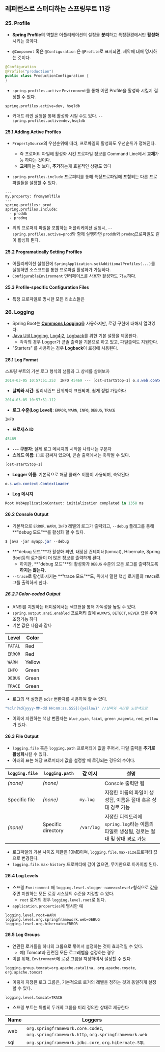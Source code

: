 ## 레퍼런스로 스터디하는 스프링부트 11강

### 25. Profile

* **Spring Profile**의 역할은 어플리케이션의 설정을 **분리**하고 특정환경에서만 **활성화**시키는 것이다. 

* `@Component` 혹은 `@Configuration` 은 `@Profile`로 표시되면, 제약에 대해 명시하는 것이다.

```java
@Configuration
@Profile("production")
public class ProductionConfiguration {
}
```

* `spring.profiles.active` `Environment`를 통해 어떤 Profile을 활성화 시킬지 결정할 수 있다.

```properties
spring.profiles.active=dev, hsqldb
```

* 커매드 라인 실행을 통해 활성화 시킬 수도 있다. `--spring.profiles.active=dev,hsqldb`

#### 25.1 Adding Active Profiles

* `PropertySource`의 우선순위에 따라, 프로파일의 활성화도 우선순위가 정해진다.
  * 즉 프로퍼티 파일에 활성화 시킨 프로파일 정보를 Command Line에서 **교체**가능 하다는 것이다.
  * **교체**하는 것 보다, **추가**하는게 효율적인 상황도 있다

* `spring.profiles.include` 프로퍼티를 통해 특정프로파일에 포함되는 다른 프로파일들을 설정할 수 있다.

```properties
---
my.property: fromyamlfile
---
spring.profiles: prod
spring.profiles.include:
  - proddb
  - prodmq
```

* 위의 프로퍼티 파일을 포함하는 어플리케이션 실행시, `--spring.profiles.active=prod`와 함께 실행하면 `proddb`와 `prodmq`프로파일도 같이 활성화 된다.

#### 25.2 Programatically Setting Profiles

* 어플리케이션 실행전에 `SpringApplication.setAdditionalProfiles(...)`를 실행하면 소스코드를 통한 프로파일 활성화가 가능하다.
* `ConfigurableEnvironment` 인터페이스를 사용한 활성화도 가능하다.

#### 25.3 Profile-specific Configuration Files

* 특정 프로파일로 명시한 모든 리소스들은 

### 26. Logging

* Spring Boot는 [**Commons Logging**](https://commons.apache.org/proper/commons-logging/)을 사용하지만, 로깅 구현에 대해서 열려있다.
* [Java Util Logging](https://docs.oracle.com/javase/8/docs/api//java/util/logging/package-summary.html), [Log4j2](https://logging.apache.org/log4j/2.x/), [Logback](http://logback.qos.ch/)를 위한 기본 설정을 제공한다.
  * 각각의 경우 Logger가 콘솔 출력을 기본으로 하고 있고, 파일출력도 지원한다.
* "Starters" 를 사용하는 경우 **Logback**이 로깅에 사용된다.

#### 26.1 Log Format

스프링 부트의 기본 로그 형식의 샘플과 그 상세를 살펴보자

```powershell
2014-03-05 10:57:51.253  INFO 45469 --- [ost-startStop-1] o.s.web.context.ContextLoader : Root WebApplicationContext: initialization completed in 1358 ms
```

* **날짜와 시간**: 밀리세컨드 단위까지 표현되며, 쉽게 정렬 가능하다

```powershell
2014-03-05 10:57:51.112
```

* **로그 수준(Log Level)**: `ERROR`, `WARN`, `INFO`, `DEBUG`, `TRACE`

```powershell
INFO
```

* **프로세스 ID**

```powershell
45469
```

* **`---` 구분자**: 실제 로그 메시지의 시작을 나타내는 구분자
* **스레드 이름**: `[]`로 감싸져 있으며, 콘솔 출력에서는 축약될 수 있다.

```powershell
[ost-startStop-1]
```

* **Logger 이름**: 기본적으로 해당 클래스 이름이 사용되며, 축약된다

```powershell
o.s.web.context.ContextLoader
```

* **Log 메시지**

```powershell
Root WebApplicationContext: initialization completed in 1358 ms
```

#### 26.2 Console Output

* 기본적으로 `ERROR`, `WARN`, `INFO` 레벨의 로그가 출력되고, `--debug` 플래그를 통해 **"debug 모드"**를 활성화 할 수 있다.

```powershell
$ java -jar myapp.jar --debug
```

* **"debug 모드"**가 활성화 되면, 내장된 컨테이너(tomcat), Hibernate, Spring Boot등의 로거들이 더 많은 정보를 출력하게 된다.
  * 하지만, **"debug 모드"**의 활성화가  `DEBUG` 수준의 모든 로그를 출력하도록 **하지는 않는다.**
* `--trace`로 활성화시키는 **"trace 모드"**도, 위에서 말한 핵심 로거들의 `TRACE`로그를 출력하게 한다.

##### 26.2.1 Color-coded Output

* ANSI를 지원하는 터미널에서는 색표현을 통해 가독성을 높일 수 있다.
* `spring.output.ansi.enabled` 프로퍼티 값에 `ALWAYS`, `DETECT`, `NEVER` 값을 주어 조정가능 하다
* 기본 값은 다음과 같다

| Level   | Color  |
| ------- | ------ |
| `FATAL` | Red    |
| `ERROR` | Red    |
| `WARN`  | Yellow |
| `INFO`  | Green  |
| `DEBUG` | Green  |
| `TRACE` | Green  |

* 로그의 색 설정은 `$clr` 변환자를 사용하여 할 수 있다.

```java
"%clr(%d{yyyy-MM-dd HH:mm:ss.SSS}){yellow}" //날짜와 시간을 노란색으로
```

* 이외에 지원하는 색상 변환자는 `blue` ,`cyan`, `faint`, `green` ,`magenta`, `red`, `yellow`가 있다.

#### 26.3 File Output

* `logging.file` 혹은 `logging.path` 프로퍼티에 값을 주어서, 파일 출력을 **추가로 활성화**시킬 수 있다.
* 아래의 표는 해당 프로퍼티에 값을 설정할 때 로깅되는 경우의 수이다.

| `logging.file` | `logging.path`     | 값 예시    | 설명                                                         |
| -------------- | ------------------ | ---------- | ------------------------------------------------------------ |
| *(none)*       | *(none)*           |            | Console 출력만 됨                                            |
| Specific file  | *(none)*           | `my.log`   | 지정한 이름의 파일이 생성됨, 이름은 절대 혹은 상대 경로 가능 |
| *(none)*       | Specific directory | `/var/log` | 지정한 디렉토리에 `spring.log`라는 이름의 파일로 생성됨, 경로는 절대 및 상대 경로 가능 |

* 로그파일의 기본 사이즈 제한은 10MB이며, `logging.file.max-size`프로퍼티 값으로 변경된다.
* `logging.file.max-history` 프로퍼티에 값이 없으면, 무기한으로 아카이빙 된다.

#### 26.4 Log Levels

* 스프링 `Environment` 에 `logging.level.<logger-name>=<level>`형식으로 값을 주면 지원하는 모든 로깅 시스템의 수준을 지정할 수 있다.
  * `root` 로거의 경우 `logging.level.root`로 된다.
* `application.properties`에 명시한 예

```properties
logging.level.root=WARN
logging.level.org.springframework.web=DEBUG
logging.level.org.hibernate=ERROR
```

#### 26.5 Log Groups

* 연관된 로거들을 하나의 그룹으로 묶어서 설정하는 것이 효과적일 수 있다.
  * 예) Tomcat과 관련된 모든 로그레벨을 설정하는 경우
* 이를 위해, `Environment`에 로깅 그룹을 지정하여서 설정할 수 있다.

```properties
logging.group.tomcat=org.apache.catalina, org.apache.coyote, org.apache.tomcat
```

* 이렇게 지정된 로그 그룹은, 기본적으로 로거의 레벨을 정하는 것과 동일하게 설정할 수 있다.

```properties
logging.level.tomcat=TRACE
```

* 스프링 부트는 특별히 두개의 그룹을 미리 정의한 상태로 제공한다

| Name | Loggers                                                      |
| ---- | ------------------------------------------------------------ |
| web  | `org.springframework.core.codec`, `org.springframework.http`, `org.springframework.web` |
| sql  | `org.springframework.jdbc.core`, `org.hibernate.SQL`         |

